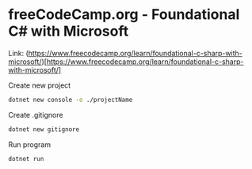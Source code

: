 # freeCodeCamp.org - Foundational C# with Microsoft

Link: (https://www.freecodecamp.org/learn/foundational-c-sharp-with-microsoft/)[https://www.freecodecamp.org/learn/foundational-c-sharp-with-microsoft/]

Create new project

```bash
dotnet new console -o ./projectName
```

Create .gitignore

```bash
dotnet new gitignore
```

Run program

```bash
dotnet run
```
